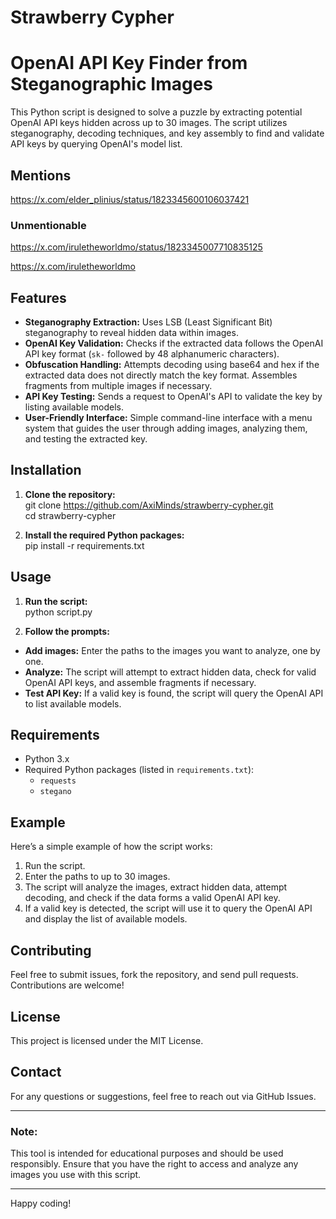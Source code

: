# Strawberry Cypher
# OpenAI API Key Finder from Steganographic Images

This Python script is designed to solve a puzzle by extracting potential OpenAI API keys hidden across up to 30 images. The script utilizes steganography, decoding techniques, and key assembly to find and validate API keys by querying OpenAI's model list.

## Mentions
https://x.com/elder_plinius/status/1823345600106037421

### Unmentionable
https://x.com/iruletheworldmo/status/1823345007710835125

https://x.com/iruletheworldmo

## Features

- **Steganography Extraction:** Uses LSB (Least Significant Bit) steganography to reveal hidden data within images.
- **OpenAI Key Validation:** Checks if the extracted data follows the OpenAI API key format (`sk-` followed by 48 alphanumeric characters).
- **Obfuscation Handling:** Attempts decoding using base64 and hex if the extracted data does not directly match the key format. Assembles fragments from multiple images if necessary.
- **API Key Testing:** Sends a request to OpenAI's API to validate the key by listing available models.
- **User-Friendly Interface:** Simple command-line interface with a menu system that guides the user through adding images, analyzing them, and testing the extracted key.

## Installation

1. **Clone the repository:**  
git clone https://github.com/AxiMinds/strawberry-cypher.git  
cd strawberry-cypher

2. **Install the required Python packages:**  
pip install -r requirements.txt

## Usage

1. **Run the script:**  
python script.py

2. **Follow the prompts:**  
- **Add images:** Enter the paths to the images you want to analyze, one by one.  
- **Analyze:** The script will attempt to extract hidden data, check for valid OpenAI API keys, and assemble fragments if necessary.  
- **Test API Key:** If a valid key is found, the script will query the OpenAI API to list available models.

## Requirements

- Python 3.x
- Required Python packages (listed in `requirements.txt`):  
  - `requests`  
  - `stegano`

## Example

Here’s a simple example of how the script works:

1. Run the script.  
2. Enter the paths to up to 30 images.  
3. The script will analyze the images, extract hidden data, attempt decoding, and check if the data forms a valid OpenAI API key.  
4. If a valid key is detected, the script will use it to query the OpenAI API and display the list of available models.

## Contributing

Feel free to submit issues, fork the repository, and send pull requests. Contributions are welcome!

## License

This project is licensed under the MIT License.

## Contact

For any questions or suggestions, feel free to reach out via GitHub Issues.

---

### Note:

This tool is intended for educational purposes and should be used responsibly. Ensure that you have the right to access and analyze any images you use with this script.

---

Happy coding!
